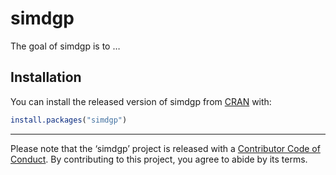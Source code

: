 
<!-- README.md is generated from README.Rmd. Please edit that file -->

# simdgp

<!-- badges: start -->

<!-- badges: end -->

The goal of simdgp is to …

## Installation

You can install the released version of simdgp from
[CRAN](https://CRAN.R-project.org) with:

``` r
install.packages("simdgp")
```

-----

Please note that the ‘simdgp’ project is released with a [Contributor
Code of Conduct](.github/CODE_OF_CONDUCT.md). By contributing to this
project, you agree to abide by its terms.
